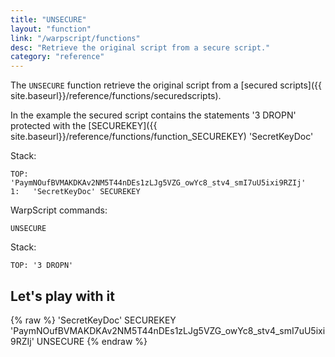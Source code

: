 ```yaml
---
title: "UNSECURE"
layout: "function"
link: "/warpscript/functions"
desc: "Retrieve the original script from a secure script."
category: "reference"
---
```


The `UNSECURE` function retrieve the original script from a [secured scripts]({{ site.baseurl}}/reference/functions/securedscripts).

In the example the secured script contains the statements '3 DROPN' protected with the [SECUREKEY]({{ site.baseurl}}/reference/functions/function_SECUREKEY) 'SecretKeyDoc'

Stack:

    
    TOP: 'PaymNOufBVMAKDKAv2NM5T44nDEs1zLJg5VZG_owYc8_stv4_smI7uU5ixi9RZIj'
    1:   'SecretKeyDoc' SECUREKEY

WarpScript commands:
    
    UNSECURE

Stack:

    
    TOP: '3 DROPN'


## Let's play with it ##

{% raw %}
<warp10-warpscript-widget backend="{{backend}}"  exec-endpoint="{{execEndpoint}}">
'SecretKeyDoc' SECUREKEY
'PaymNOufBVMAKDKAv2NM5T44nDEs1zLJg5VZG_owYc8_stv4_smI7uU5ixi9RZIj'
UNSECURE
</warp10-warpscript-widget>
{% endraw %}